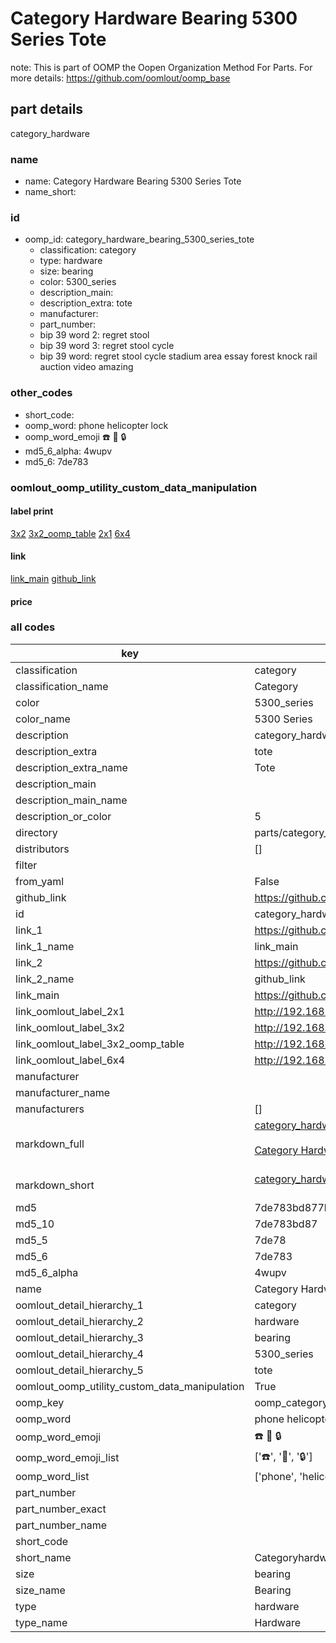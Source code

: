 # Category Hardware Bearing 5300 Series Tote  

note: This is part of OOMP the Oopen Organization Method For Parts. For more details: https://github.com/oomlout/oomp_base

##  part details



category_hardware

### name
* name: Category Hardware Bearing 5300 Series Tote
* name_short: 
### id
* oomp_id: category_hardware_bearing_5300_series_tote
  * classification: category
  * type: hardware
  * size: bearing
  * color: 5300_series
  * description_main: 
  * description_extra: tote
  * manufacturer: 
  * part_number: 
  * bip 39 word 2: regret stool
  * bip 39 word 3: regret stool cycle
  * bip 39 word: regret stool cycle stadium area essay forest knock rail auction video amazing

### other_codes
* short_code: 
* oomp_word: phone helicopter lock
* oomp_word_emoji :phone: :helicopter: :lock:
* md5_6_alpha: 4wupv
* md5_6: 7de783






### oomlout_oomp_utility_custom_data_manipulation
#### label print
[3x2](http://192.168.1.245:1112/?label=oomp%204wupv)
[3x2_oomp_table](http://192.168.1.107:1112/?label=oomp%204wupv)
[2x1](http://192.168.1.242:1112/?label=oomp%204wupv)
[6x4](http://192.168.1.55:1112/?label=oomp%204wupv)    

#### link

[link_main](https://github.com/oomlout/oomlout_oomp_current_version_messy/tree/main/parts/category_hardware_bearing_5300_series_tote) [github_link](https://github.com/oomlout/oomlout_oomp_part_src/tree/main/parts/category_hardware_bearing_5300_series_tote)                             

#### price







### all codes 
| key | value |  
| --- | --- |  
| classification | category |  
| classification_name | Category |  
| color | 5300_series |  
| color_name | 5300 Series |  
| description | category_hardware |  
| description_extra | tote |  
| description_extra_name | Tote |  
| description_main |  |  
| description_main_name |  |  
| description_or_color | 5  |  
| directory | parts/category_hardware_bearing_5300_series_tote |  
| distributors | [] |  
| filter |  |  
| from_yaml | False |  
| github_link | https://github.com/oomlout/oomlout_oomp_part_src/tree/main/parts/category_hardware_bearing_5300_series_tote |  
| id | category_hardware_bearing_5300_series_tote |  
| link_1 | https://github.com/oomlout/oomlout_oomp_current_version_messy/tree/main/parts/category_hardware_bearing_5300_series_tote |  
| link_1_name | link_main |  
| link_2 | https://github.com/oomlout/oomlout_oomp_part_src/tree/main/parts/category_hardware_bearing_5300_series_tote |  
| link_2_name | github_link |  
| link_main | https://github.com/oomlout/oomlout_oomp_current_version_messy/tree/main/parts/category_hardware_bearing_5300_series_tote |  
| link_oomlout_label_2x1 | http://192.168.1.242:1112/?label=oomp%204wupv |  
| link_oomlout_label_3x2 | http://192.168.1.245:1112/?label=oomp%204wupv |  
| link_oomlout_label_3x2_oomp_table | http://192.168.1.107:1112/?label=oomp%204wupv |  
| link_oomlout_label_6x4 | http://192.168.1.55:1112/?label=oomp%204wupv |  
| manufacturer |  |  
| manufacturer_name |  |  
| manufacturers | [] |  
| markdown_full | [category_hardware_bearing_5300_series_tote](https://github.com/oomlout/oomlout_oomp_current_version_messy/tree/main/parts/category_hardware_bearing_5300_series_tote)<br>[](https://github.com/oomlout/oomlout_oomp_current_version_messy/tree/main/parts/category_hardware_bearing_5300_series_tote)<br>[Category Hardware Bearing 5300 Series Tote](https://github.com/oomlout/oomlout_oomp_current_version_messy/tree/main/parts/category_hardware_bearing_5300_series_tote)<br><br> |  
| markdown_short | [category_hardware_bearing_5300_series_tote](https://github.com/oomlout/oomlout_oomp_current_version_messy/tree/main/parts/category_hardware_bearing_5300_series_tote)<br><br> |  
| md5 | 7de783bd877bcb653485ad3e6db59da5 |  
| md5_10 | 7de783bd87 |  
| md5_5 | 7de78 |  
| md5_6 | 7de783 |  
| md5_6_alpha | 4wupv |  
| name | Category Hardware Bearing 5300 Series Tote |  
| oomlout_detail_hierarchy_1 | category |  
| oomlout_detail_hierarchy_2 | hardware |  
| oomlout_detail_hierarchy_3 | bearing |  
| oomlout_detail_hierarchy_4 | 5300_series |  
| oomlout_detail_hierarchy_5 | tote |  
| oomlout_oomp_utility_custom_data_manipulation | True |  
| oomp_key | oomp_category_hardware_bearing_5300_series_tote |  
| oomp_word | phone helicopter lock |  
| oomp_word_emoji | :phone: :helicopter: :lock: |  
| oomp_word_emoji_list | [':phone:', ':helicopter:', ':lock:'] |  
| oomp_word_list | ['phone', 'helicopter', 'lock'] |  
| part_number |  |  
| part_number_exact |  |  
| part_number_name |  |  
| short_code |  |  
| short_name | Categoryhardware |  
| size | bearing |  
| size_name | Bearing |  
| type | hardware |  
| type_name | Hardware |  
